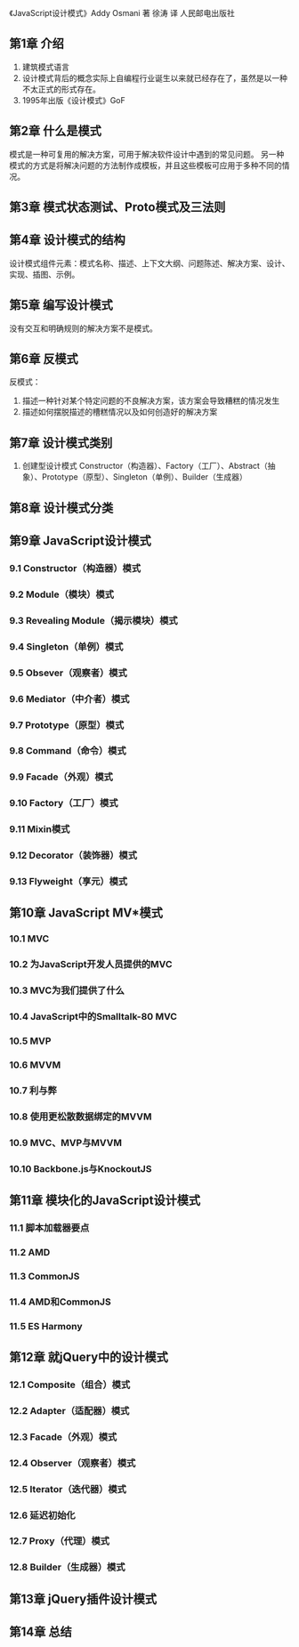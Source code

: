 《JavaScript设计模式》Addy Osmani 著 徐涛 译 人民邮电出版社

## 第1章 介绍
1. 建筑模式语言
2. 设计模式背后的概念实际上自编程行业诞生以来就已经存在了，虽然是以一种不太正式的形式存在。
3. 1995年出版《设计模式》GoF

## 第2章 什么是模式
模式是一种可复用的解决方案，可用于解决软件设计中遇到的常见问题。
另一种模式的方式是将解决问题的方法制作成模板，并且这些模板可应用于多种不同的情况。
## 第3章 模式状态测试、Proto模式及三法则
## 第4章 设计模式的结构
设计模式组件元素：模式名称、描述、上下文大纲、问题陈述、解决方案、设计、实现、插图、示例。
## 第5章 编写设计模式
没有交互和明确规则的解决方案不是模式。
## 第6章 反模式
反模式：
1. 描述一种针对某个特定问题的不良解决方案，该方案会导致糟糕的情况发生
2. 描述如何摆脱描述的槽糕情况以及如何创造好的解决方案

## 第7章 设计模式类别
1. 创建型设计模式
   Constructor（构造器）、Factory（工厂）、Abstract（抽象）、Prototype（原型）、Singleton（单例）、Builder（生成器）

## 第8章 设计模式分类
## 第9章 JavaScript设计模式
### 9.1 Constructor（构造器）模式
### 9.2 Module（模块）模式
### 9.3 Revealing Module（揭示模块）模式
### 9.4 Singleton（单例）模式
### 9.5 Obsever（观察者）模式
### 9.6 Mediator（中介者）模式
### 9.7 Prototype（原型）模式
### 9.8 Command（命令）模式
### 9.9 Facade（外观）模式
### 9.10 Factory（工厂）模式
### 9.11 Mixin模式
### 9.12 Decorator（装饰器）模式
### 9.13 Flyweight（享元）模式

## 第10章 JavaScript MV*模式
### 10.1 MVC
### 10.2 为JavaScript开发人员提供的MVC
### 10.3 MVC为我们提供了什么
### 10.4 JavaScript中的Smalltalk-80 MVC
### 10.5 MVP
### 10.6 MVVM
### 10.7 利与弊
### 10.8 使用更松散数据绑定的MVVM
### 10.9 MVC、MVP与MVVM
### 10.10 Backbone.js与KnockoutJS

## 第11章 模块化的JavaScript设计模式
### 11.1 脚本加载器要点
### 11.2 AMD
### 11.3 CommonJS
### 11.4 AMD和CommonJS
### 11.5 ES Harmony

## 第12章 就jQuery中的设计模式
### 12.1 Composite（组合）模式
### 12.2 Adapter（适配器）模式
### 12.3 Facade（外观）模式
### 12.4 Observer（观察者）模式
### 12.5 Iterator（迭代器）模式
### 12.6 延迟初始化
### 12.7 Proxy（代理）模式
### 12.8 Builder（生成器）模式

## 第13章 jQuery插件设计模式

## 第14章 总结

